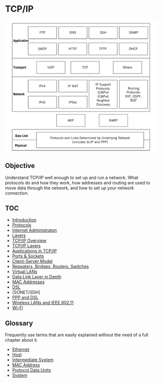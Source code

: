 # TCP/IP

![protocols, layers and applications](./protocols-and-layers.png)

## Objective

Understand TCP/IP well enough to set up and run a network. What protocols do and how they work, how addresses and routing are used to move data through the network, and how to set up your network connection.

## TOC

* [Introduction](./introduction)
* [Protocols](./protocols)
* [Internet Administraton](./internet-administration)
* [Layers](./layers)
* [TCP/IP Overview](./tcp-ip-overview)
* [TCP/IP Layers](./tcp-ip-layers)
* [Applications in TCP/IP](./applications)
* [Ports & Sockets](./ports-sockets)
* [Client-Server Model](./client-server)
* [Repeaters, Bridges, Routers, Switches](./essential-devices)
* [Virtual LANs](./vlans)
* [Data Link Layer in Depth](./data-link)
* [MAC Addresses](./mac)
* [DSL](./dsl)
* [SONET/SDH]
* [PPP and DSL](ppp)
* [Wireless LANs and IEEE 802.11](./wireless)
* [Wi-Fi](./wifi)

## Glossary

Frequently use terms that are easily explained without the need of a full chapter about it.

* [Ethernet](./glossary/ethernet.md)
* [Host](./glossary/host.md)
* [Intermediate System](./glossary/intermediate-system.md)
* [MAC Address](./glossary/mac-address.md)
* [Protocol Data Units](./glossary/protocol-data-units.md)
* [System](./glossary/system.md)
